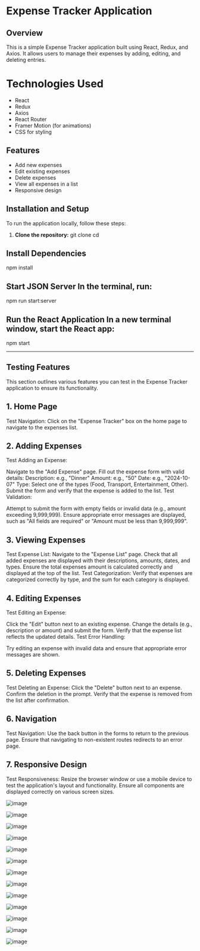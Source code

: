 # Expense Tracker Application

## Overview
This is a simple Expense Tracker application built using React, Redux, and Axios. It allows users to manage their expenses by adding, editing, and deleting entries. 

# Technologies Used
- React
- Redux
- Axios
- React Router
- Framer Motion (for animations)
- CSS for styling

## Features
- Add new expenses
- Edit existing expenses
- Delete expenses
- View all expenses in a list
- Responsive design

## Installation and Setup

To run the application locally, follow these steps:

1. **Clone the repository:**
git clone <repository-url> cd <repository-directory>

## Install Dependencies
npm install

## Start JSON Server In the terminal, run:
npm run start:server

## Run the React Application In a new terminal window, start the React app:
npm start

-------------------------------------------------------------------------------
## Testing Features
This section outlines various features you can test in the Expense Tracker application to ensure its functionality.

## 1. Home Page
Test Navigation: Click on the "Expense Tracker" box on the home page to navigate to the expenses list.
## 2. Adding Expenses
Test Adding an Expense:

Navigate to the "Add Expense" page.
Fill out the expense form with valid details:
Description: e.g., "Dinner"
Amount: e.g., "50"
Date: e.g., "2024-10-07"
Type: Select one of the types (Food, Transport, Entertainment, Other).
Submit the form and verify that the expense is added to the list.
Test Validation:

Attempt to submit the form with empty fields or invalid data (e.g., amount exceeding 9,999,999).
Ensure appropriate error messages are displayed, such as "All fields are required" or "Amount must be less than 9,999,999".
## 3. Viewing Expenses
Test Expense List:
Navigate to the "Expense List" page.
Check that all added expenses are displayed with their descriptions, amounts, dates, and types.
Ensure the total expenses amount is calculated correctly and displayed at the top of the list.
Test Categorization:
Verify that expenses are categorized correctly by type, and the sum for each category is displayed.
## 4. Editing Expenses
Test Editing an Expense:

Click the "Edit" button next to an existing expense.
Change the details (e.g., description or amount) and submit the form.
Verify that the expense list reflects the updated details.
Test Error Handling:

Try editing an expense with invalid data and ensure that appropriate error messages are shown.
## 5. Deleting Expenses
Test Deleting an Expense:
Click the "Delete" button next to an expense.
Confirm the deletion in the prompt.
Verify that the expense is removed from the list after confirmation.
## 6. Navigation
Test Navigation:
Use the back button in the forms to return to the previous page.
Ensure that navigating to non-existent routes redirects to an error page.
## 7. Responsive Design
Test Responsiveness:
Resize the browser window or use a mobile device to test the application's layout and functionality.
Ensure all components are displayed correctly on various screen sizes.



![image](https://github.com/user-attachments/assets/7f533d93-0d0a-415c-a7f8-ea43623893aa)

![image](https://github.com/user-attachments/assets/e6c34e6d-c507-4854-becd-3776f8978b44)

![image](https://github.com/user-attachments/assets/07861ed8-8da4-427a-8520-3e2d626e3166)

![image](https://github.com/user-attachments/assets/88ff235c-157f-4e3d-8b5f-d45dacb5a556)

![image](https://github.com/user-attachments/assets/6f4d77b9-3a12-481c-a6a3-22c8a34ca65c)

![image](https://github.com/user-attachments/assets/796b494c-efaf-4c6a-abbe-b63c737e4acb)

![image](https://github.com/user-attachments/assets/df8fd0ec-503c-4f16-9e48-94bc53046220)

![image](https://github.com/user-attachments/assets/e0a12943-5b16-4545-b720-d29e70f3e059)

![image](https://github.com/user-attachments/assets/73172ec8-8c52-4801-879c-d9061328efad)

![image](https://github.com/user-attachments/assets/81c03a68-3f2f-4a78-b9c0-f3a601137a2c)

![image](https://github.com/user-attachments/assets/2a90e8d7-a48a-4477-90ab-88af18983178)

![image](https://github.com/user-attachments/assets/86ee52c1-e2a7-4635-9e06-6fe29a6738d4)

![image](https://github.com/user-attachments/assets/593c8130-3c01-4207-9a47-b06a642c4a50)

